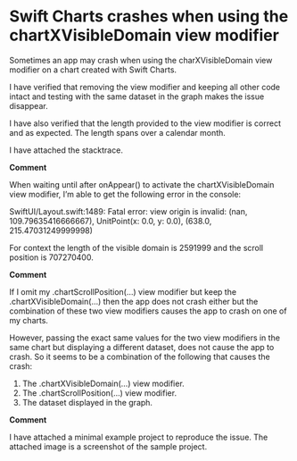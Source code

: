 # Swift Charts crashes when using the chartXVisibleDomain view modifier

Sometimes an app may crash when using the charXVisibleDomain view modifier on a chart created with Swift Charts.

I have verified that removing the view modifier and keeping all other code intact and testing with the same dataset in the graph makes the issue disappear.

I have also verified that the length provided to the view modifier is correct and as expected. The length spans over a calendar month.

I have attached the stacktrace.

**Comment**

When waiting until after onAppear() to activate the chartXVisibleDomain view modifier, I’m able to get the following error in the console:

SwiftUI/Layout.swift:1489: Fatal error: view origin is invalid: (nan, 109.79635416666667), UnitPoint(x: 0.0, y: 0.0), (638.0, 215.47031249999998)

For context the length of the visible domain is 2591999 and the scroll position is 707270400.

**Comment**

If I omit my .chartScrollPosition(…) view modifier but keep the .chartXVisibleDomain(…) then the app does not crash either but the combination of these two view modifiers causes the app to crash on one of my charts.

However, passing the exact same values for the two view modifiers in the same chart but displaying a different dataset, does not cause the app to crash. So it seems to be a combination of the following that causes the crash:

1. The .chartXVisibleDomain(…) view modifier.
2. The .chartScrollPosition(…) view modifier.
3. The dataset displayed in the graph.

**Comment**

I have attached a minimal example project to reproduce the issue. The attached image is a screenshot of the sample project.